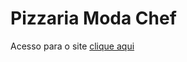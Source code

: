 # Pizzaria Moda Chef
 Acesso para o site <a href="https://gabrieloliveira-crtl.github.io/Pizzaria-Bella-Italia/">clique aqui</a>
